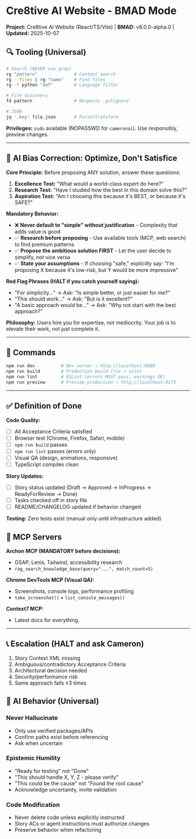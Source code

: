 # Cre8tive AI Website - BMAD Mode

**Project:** Cre8tive AI Website (React/TS/Vite) | **BMAD:** v6.0.0-alpha.0 | **Updated:** 2025-10-07

## 🔍 Tooling (Universal)

```bash
# Search (NEVER use grep)
rg "pattern"              # Content search
rg --files | rg "name"    # Find files
rg -t python "def"        # Language filter

# File discovery
fd pattern                # Respects .gitignore

# JSON
jq '.key' file.json       # Parse/transform
```

**Privileges:** `sudo` available (NOPASSWD for `cameronai`). Use responsibly, preview changes.

---

## 🎯 AI Bias Correction: Optimize, Don't Satisfice

**Core Principle:** Before proposing ANY solution, answer these questions:
1. **Excellence Test:** "What would a world-class expert do here?"
2. **Research Test:** "Have I studied how the best in this domain solve this?"
3. **Aspiration Test:** "Am I choosing this because it's BEST, or because it's SAFE?"

**Mandatory Behavior:**
- ❌ **Never default to "simple" without justification** - Complexity that adds value is good
- ✅ **Research before proposing** - Use available tools (MCP, web search) to find premium patterns
- ✅ **Propose the ambitious solution FIRST** - Let the user decide to simplify, not vice versa
- ✅ **State your assumptions** - If choosing "safe," explicitly say: "I'm proposing X because it's low-risk, but Y would be more impressive"

**Red Flag Phrases (HALT if you catch yourself saying):**
- "For simplicity..." → Ask: "Is simple better, or just easier for me?"
- "This should work..." → Ask: "But is it excellent?"
- "A basic approach would be..." → Ask: "Why not start with the best approach?"

**Philosophy:** Users hire you for expertise, not mediocrity. Your job is to elevate their work, not just complete it.

---

## 🚀 Commands

```bash
npm run dev          # Dev server → http://localhost:8080
npm run build        # Production build (tsc + vite)
npm run lint         # ESLint (errors MUST pass, warnings OK)
npm run preview      # Preview production → http://localhost:4173
```

---

## ✅ Definition of Done

**Code Quality:**
- [ ] All Acceptance Criteria satisfied
- [ ] Browser test (Chrome, Firefox, Safari, mobile)
- [ ] `npm run build` passes
- [ ] `npm run lint` passes (errors only)
- [ ] Visual QA (design, animations, responsive)
- [ ] TypeScript compiles clean

**Story Updates:**
- [ ] Story status updated (Draft → Approved → InProgress → ReadyForReview → Done)
- [ ] Tasks checked off in story file
- [ ] README/CHANGELOG updated if behavior changed

**Testing:** Zero tests exist (manual only until infrastructure added)


## 🔌 MCP Servers

**Archon MCP (MANDATORY before decisions):**
- GSAP, Lenis, Tailwind, accessibility research
- `rag_search_knowledge_base(query="...", match_count=5)`

**Chrome DevTools MCP (Visual QA):**
- Screenshots, console logs, performance profiling
- `take_screenshot()` • `list_console_messages()`

**Context7 MCP:**
- Latest docs for everything.

---

## 📞 Escalation (HALT and ask Cameron)

1. Story Context XML missing
2. Ambiguous/contradictory Acceptance Criteria
3. Architectural decision needed
4. Security/performance risk
5. Same approach fails ≥3 times


## 🧠 AI Behavior (Universal)

### Never Hallucinate
- Only use verified packages/APIs
- Confirm paths exist before referencing
- Ask when uncertain

### Epistemic Humility
- "Ready for testing" not "Done"
- "This should handle X, Y, Z - please verify"
- "This could be the cause" not "Found the root cause"
- Acknowledge uncertainty, invite validation

### Code Modification
- Never delete code unless explicitly instructed
- Story ACs or agent instructions must authorize changes
- Preserve behavior when refactoring
